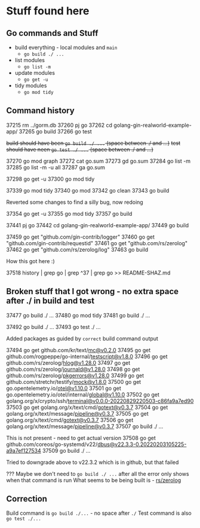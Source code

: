 # Stuff found here

## Go commands and Stuff

- build everything - local modules and `main`
  - `go build ./ ...`
- list modules
  - `go list -m`
- update modules
  - `go get -u`
- tidy modules
  - `go mod tidy`

## Command history

37215  rm ../gorm.db
37260  pj go
37262  cd golang-gin-realworld-example-app/
37265  go build
37266  go test

~~build should have been `go build ./ ...` (space between ./ and ...)~~
~~test should have neen `go test ./ ...` (space between ./ and ...)~~

37270  go mod graph
37272  cat go.sum
37273  gd go.sum
37284  go list -m
37285  go list -m -u all
37287  ga go.sum

37298  go get -u
37300  go mod tidy

37339  go mod tidy
37340  go mod
37342  go clean
37343  go build

Reverted some changes to find a silly bug, now redoing

37354  go get -u
37355  go mod tidy
37357  go build

37441  pj go
37442  cd golang-gin-realworld-example-app/
37449  go build

37459  go get "github.com/gin-contrib/logger"
37460  go get "github.com/gin-contrib/requestid"
37461  go get "github.com/rs/zerolog"
37462  go get "github.com/rs/zerolog/log"
37463  go build

How this got here :)

37518  history | grep go | grep ^37 | grep go >> README-SHAZ.md

## Broken stuff that I got wrong - no extra space after ./ in build and test

37477  go build ./ ...
37480  go mod tidy
37481  go build ./ ...

37492  go build ./ ...
37493  go test ./ ...

Added packages as guided by `correct` build command output

37494  go get github.com/kr/text/mc@v0.2.0
37495  go get github.com/rogpeppe/go-internal/testscript@v1.8.0
37496  go get github.com/rs/zerolog/hlog@v1.28.0
37497  go get github.com/rs/zerolog/journald@v1.28.0
37498  go get github.com/rs/zerolog/pkgerrors@v1.28.0
37499  go get github.com/stretchr/testify/mock@v1.8.0
37500  go get go.opentelemetry.io/otel@v1.10.0
37501  go get go.opentelemetry.io/otel/internal/global@v1.10.0
37502  go get golang.org/x/crypto/ssh/terminal@v0.0.0-20220829220503-c86fa9a7ed90
37503  go get golang.org/x/text/cmd/gotext@v0.3.7
37504  go get golang.org/x/text/message/pipeline@v0.3.7
37505  go get golang.org/x/text/cmd/gotext@v0.3.7
37506  go get golang.org/x/text/message/pipeline@v0.3.7
37507  go build ./ ...

This is not present - need to get actual version
37508  go get github.com/coreos/go-systemd/v22/dbus@v22.3.3-0.20220203105225-a9a7ef127534
37509  go build ./ ...

Tried to downgrade above to v22.3.2 which is in github, but that failed

??? Maybe we don't need to `go build ./ ...` after all the error only shows when that command is run
What seems to be being built is - [rs/zerolog](https://github.com/rs/zerolog/blob/master/go.sum)

## Correction

Build command is `go build ./...` - no space after `./`
Test command is also `go test ./...`
